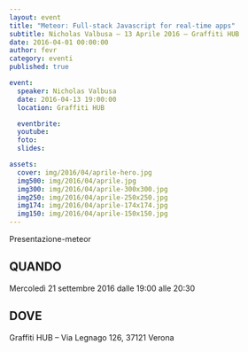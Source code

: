 ```yaml
---
layout: event
title: "Meteor: Full-stack Javascript for real-time apps"
subtitle: Nicholas Valbusa – 13 Aprile 2016 – Graffiti HUB
date: 2016-04-01 00:00:00
author: fevr
category: eventi
published: true

event:
  speaker: Nicholas Valbusa
  date: 2016-04-13 19:00:00
  location: Graffiti HUB

  eventbrite:
  youtube: 
  foto:
  slides:

assets:
  cover: img/2016/04/aprile-hero.jpg
  img500: img/2016/04/aprile.jpg
  img300: img/2016/04/aprile-300x300.jpg
  img250: img/2016/04/aprile-250x250.jpg
  img174: img/2016/04/aprile-174x174.jpg
  img150: img/2016/04/aprile-150x150.jpg
---
```


Presentazione-meteor

## QUANDO
Mercoledì 21 settembre 2016 dalle 19:00 alle 20:30

## DOVE
Graffiti HUB – Via Legnago 126, 37121 Verona